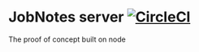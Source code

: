 # JobNotes server [![CircleCI](https://circleci.com/gh/kunal-mandalia/jobnotes-server.svg?style=svg)](https://circleci.com/gh/kunal-mandalia/jobnotes-server)

The proof of concept built on node